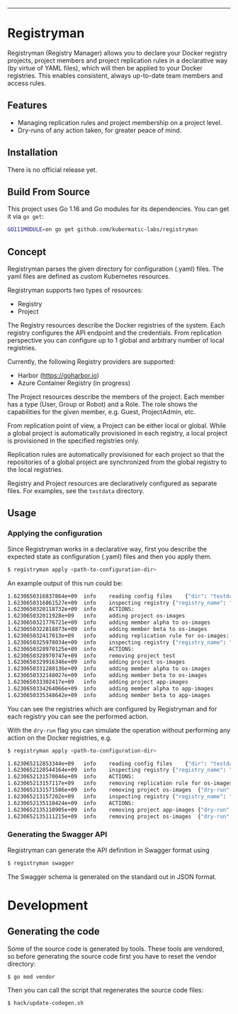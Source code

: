 -----
# Registryman

Registryman (Registry Manager) allows you to declare your Docker registry
projects, project members and project replication rules in a declarative way (by
virtue of YAML files), which will then be applied to your Docker registries.
This enables consistent, always up-to-date team members and access rules.

## Features

* Managing replication rules and project membership on a project level.
* Dry-runs of any action taken, for greater peace of mind.

## Installation

There is no official release yet.

## Build From Source

This project uses Go 1.16 and Go modules for its dependencies. You can get it via `go get`:

```bash
GO111MODULE=on go get github.com/kubermatic-labs/registryman
```

## Concept

Registryman parses the given directory for configuration (.yaml) files. The yaml
files are defined as custom Kubernetes resources.

Registryman supports two types of resources:
  * Registry
  * Project
  
The Registry resources describe the Docker registries of the system. Each
registry configures the API endpoint and the credentials. From replication
perspective you can configure up to 1 global and arbitrary number of local
registries.

Currently, the following Registry providers are supported:
- Harbor (https://goharbor.io)
- Azure Container Registry (in progress)

The Project resources describe the members of the project. Each member has a type
(User, Group or Robot) and a Role. The role shows the capabilities for the given
member, e.g. Guest, ProjectAdmin, etc.

From replication point of view, a Project can be either local or global. While a
global project is automatically provisioned in each registry, a local project is
provisioned in the specified registries only.

Replication rules are automatically provisioned for each project so that the
repositories of a global project are synchronized from the global registry to
the local registries.

Registry and Project resources are declaratively configured as separate files.
For examples, see the `testdata` directory.

## Usage

### Applying the configuration

Since Registryman works in a declarative way, first you describe the expected
state as configuration (.yaml) files and then you apply them.

```bash
$ registryman apply <path-to-configuration-dir>
```

An example output of this run could be:
```bash
1.6230650316837864e+09	info	reading config files	{"dir": "testdata/state1/"}
1.6230650316861527e+09	info	inspecting registry	{"registry_name": "harbor-1"}
1.6230650320118732e+09	info	ACTIONS:
1.623065032011928e+09	info	adding project os-images
1.6230650321776721e+09	info	adding member alpha to os-images
1.6230650322818873e+09	info	adding member beta to os-images
1.623065032417013e+09	info	adding replication rule for os-images: harbor-2 [Push] on EventBased
1.6230650325978034e+09	info	inspecting registry	{"registry_name": "harbor-2"}
1.6230650328970125e+09	info	ACTIONS:
1.6230650328970747e+09	info	removing project test
1.6230650329916346e+09	info	adding project os-images
1.6230650331280136e+09	info	adding member alpha to os-images
1.6230650332148027e+09	info	adding member beta to os-images
1.623065033302417e+09	info	adding project app-images
1.6230650334264066e+09	info	adding member alpha to app-images
1.6230650335348642e+09	info	adding member beta to app-images
```

You can see the registries which are configured by Registryman and for each
registry you can see the performed action.

With the `dry-run` flag you can simulate the operation without performing any
action on the Docker registries, e.g.

```bash
$ registryman apply <path-to-configuration-dir>

1.623065212853344e+09	info	reading config files	{"dir": "testdata/init"}
1.6230652128544164e+09	info	inspecting registry	{"registry_name": "harbor-1"}
1.6230652131570046e+09	info	ACTIONS:
1.623065213157117e+09	info	removing replication rule for os-images: harbor-2 [Push] on EventBased	{"dry-run": true}
1.6230652131571586e+09	info	removing project os-images	{"dry-run": true}
1.623065213157202e+09	info	inspecting registry	{"registry_name": "harbor-2"}
1.6230652135110424e+09	info	ACTIONS:
1.6230652135110905e+09	info	removing project app-images	{"dry-run": true}
1.6230652135111215e+09	info	removing project os-images	{"dry-run": true}
```

### Generating the Swagger API

Registryman can generate the API definition in Swagger format using

```bash
$ registryman swagger
```

The Swagger schema is generated on the standard out in JSON format.

# Development

## Generating the code

Some of the source code is generated by tools. These tools are vendored, so
before generating the source code first you have to reset the vendor directory:

```bash
$ go mod vendor
```

Then you can call the script that regenerates the source code files:

```bash
$ hack/update-codegen.sh
```
